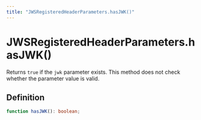 ```yaml
---
title: "JWSRegisteredHeaderParameters.hasJWK()"
---
```


# JWSRegisteredHeaderParameters.hasJWK()

Returns `true` if the `jwk` parameter exists. This method does not check whether the parameter value is valid.

## Definition

```ts
function hasJWK(): boolean;
```
